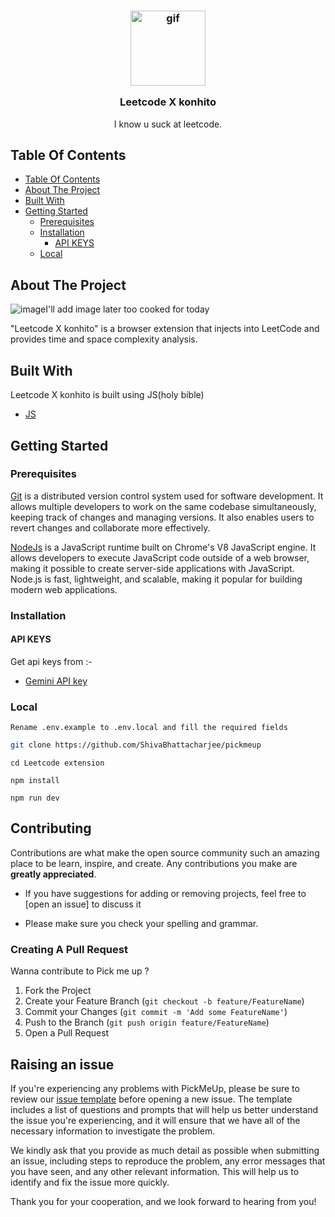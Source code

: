 <h3 align="center">
  <img src = "https://github.com/user-attachments/assets/fd6c6371-ffc5-4e30-a300-7ab2082f88dd" width="120px" alt="gif" />

  Leetcode X konhito</h3>

<div align="center" >





  </div>
  <p align="center">
   I know u suck at leetcode.
    <br/>
  
</p>



## Table Of Contents

- [Table Of Contents](#table-of-contents)
- [About The Project](#about-the-project)
- [Built With](#built-with)
- [Getting Started](#getting-started)
  - [Prerequisites](#prerequisites)
  - [Installation](#installation)
    - [API KEYS](#api-keys)
  - [Local](#local)


## About The Project
![image]()I'll add image later too cooked for today


"Leetcode X konhito" is a browser extension that injects into LeetCode and provides time and space complexity analysis.

## Built With

Leetcode X konhito is built using JS(holy bible) 

* [JS](https://en.wikipedia.org/wiki/ECMAScript)

## Getting Started


### Prerequisites

<a href="https://git-scm.com/downloads" >Git</a> is a distributed version control system used for software development. It allows multiple developers to work on the same codebase simultaneously, keeping track of changes and managing versions. It also enables users to revert changes and collaborate more effectively.

<a href="https://nodejs.org/en/download/">NodeJs</a> is a JavaScript runtime built on Chrome's V8 JavaScript engine. It allows developers to execute JavaScript code outside of a web browser, making it possible to create server-side applications with JavaScript. Node.js is fast, lightweight, and scalable, making it popular for building modern web applications.




### Installation
#### API KEYS 
Get api keys from :-
- [Gemini API key](https://makersuite.google.com/app/apikey)

### Local
```Rename .env.example to .env.local and fill the required fields```
```bash
git clone https://github.com/ShivaBhattacharjee/pickmeup
```
```
cd Leetcode extension
```
```
npm install
```
```
npm run dev
```






## Contributing

Contributions are what make the open source community such an amazing place to be learn, inspire, and create. Any contributions you make are **greatly appreciated**.
* If you have suggestions for adding or removing projects, feel free to [open an issue] to discuss it

* Please make sure you check your spelling and grammar.

### Creating A Pull Request

Wanna contribute to Pick me up ?

1. Fork the Project
2. Create your Feature Branch (`git checkout -b feature/FeatureName`)
3. Commit your Changes (`git commit -m 'Add some FeatureName'`)
4. Push to the Branch (`git push origin feature/FeatureName`)
5. Open a Pull Request


## Raising an issue

If you're experiencing any problems with PickMeUp, please be sure to review our [issue template]() before opening a new issue. The template includes a list of questions and prompts that will help us better understand the issue you're experiencing, and it will ensure that we have all of the necessary information to investigate the problem.

We kindly ask that you provide as much detail as possible when submitting an issue, including steps to reproduce the problem, any error messages that you have seen, and any other relevant information. This will help us to identify and fix the issue more quickly.

Thank you for your cooperation, and we look forward to hearing from you!






